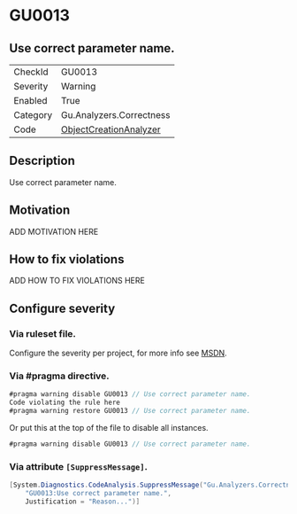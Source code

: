 # GU0013
## Use correct parameter name.

<!-- start generated table -->
<table>
  <tr>
    <td>CheckId</td>
    <td>GU0013</td>
  </tr>
  <tr>
    <td>Severity</td>
    <td>Warning</td>
  </tr>
  <tr>
    <td>Enabled</td>
    <td>True</td>
  </tr>
  <tr>
    <td>Category</td>
    <td>Gu.Analyzers.Correctness</td>
  </tr>
  <tr>
    <td>Code</td>
    <td><a href="https://github.com/DotNetAnalyzers/Gu.Analyzers/blob/master/Gu.Analyzers/Analyzers/ObjectCreationAnalyzer.cs">ObjectCreationAnalyzer</a></td>
  </tr>
</table>
<!-- end generated table -->

## Description

Use correct parameter name.

## Motivation

ADD MOTIVATION HERE

## How to fix violations

ADD HOW TO FIX VIOLATIONS HERE

<!-- start generated config severity -->
## Configure severity

### Via ruleset file.

Configure the severity per project, for more info see [MSDN](https://msdn.microsoft.com/en-us/library/dd264949.aspx).

### Via #pragma directive.
```C#
#pragma warning disable GU0013 // Use correct parameter name.
Code violating the rule here
#pragma warning restore GU0013 // Use correct parameter name.
```

Or put this at the top of the file to disable all instances.
```C#
#pragma warning disable GU0013 // Use correct parameter name.
```

### Via attribute `[SuppressMessage]`.

```C#
[System.Diagnostics.CodeAnalysis.SuppressMessage("Gu.Analyzers.Correctness", 
    "GU0013:Use correct parameter name.", 
    Justification = "Reason...")]
```
<!-- end generated config severity -->